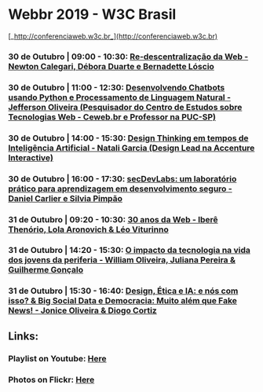 # Webbr 2019 - W3C Brasil
[_http://conferenciaweb.w3c.br_](http://conferenciaweb.w3c.br)

### 30 de Outubro | 09:00 - 10:30: [Re-descentralização da Web - Newton Calegari, Débora Duarte e Bernadette Lóscio](/lectures/001.md)

### 30 de Outubro | 11:00 - 12:30: [Desenvolvendo Chatbots usando Python e Processamento de Linguagem Natural - Jefferson Oliveira (Pesquisador do Centro de Estudos sobre Tecnologias Web - Ceweb.br e Professor na PUC-SP)](/lectures/002.md)

### 30 de Outubro | 14:00 - 15:30: [Design Thinking em tempos de Inteligência Artificial - Natali Garcia (Design Lead na Accenture Interactive)](/lectures/003.md)

### 30 de Outubro | 16:00 - 17:30: [secDevLabs: um laboratório prático para aprendizagem em desenvolvimento seguro - Daniel Carlier e Silvia Pimpão](/lectures/004.md)

### 31 de Outubro | 09:20 - 10:30: [30 anos da Web - Iberê Thenório, Lola Aronovich & Léo Viturinno](/lectures/005.md)

### 31 de Outubro | 14:20 - 15:30: [O impacto da tecnologia na vida dos jovens da periferia - William Oliveira, Juliana Pereira & Guilherme Gonçalo](/lectures/006.md)

### 31 de Outubro | 15:30 - 16:40: [Design, Ética e IA: e nós com isso? & Big Social Data e Democracia: Muito além que Fake News! - Jonice Oliveira & Diogo Cortiz](/lectures/007.md)

## Links:
### Playlist on Youtube: [Here]()
### Photos on Flickr: [Here]()